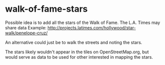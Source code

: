 # walk-of-fame-stars
Possible idea is to add all the stars of the Walk of Fame. The L.A. Times may share data Example: http://projects.latimes.com/hollywood/star-walk/penelope-cruz/

An alternative could just be to walk the streets and noting the stars.

The stars likely wouldn't appear in the tiles on OpenStreetMap.org, but would serve as data to be used for other interested in mapping the stars.
